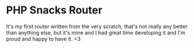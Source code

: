 # PHP Snacks Router
It's my first router written from the very scratch, that's not really any better than anything else, but it's mine and I had great time developing it and I'm proud and happy to have it. <3

